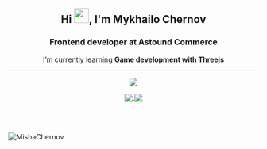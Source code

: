 <!--
**MishaChernov/MishaChernov** is a ✨ _special_ ✨ repository because its `README.md` (this file) appears on your GitHub profile.

Here are some ideas to get you started:

- 🔭 I’m currently working on ...
- 🌱 I’m currently learning ...
- 👯 I’m looking to collaborate on ...
- 🤔 I’m looking for help with ...
- 💬 Ask me about ...
- 📫 How to reach me: ...
- 😄 Pronouns: ...
- ⚡ Fun fact: ...
-->

</p align="center">
<h2 align="center">Hi <img src="https://raw.githubusercontent.com/MartinHeinz/MartinHeinz/master/wave.gif" width="30px">, I'm Mykhailo Chernov</h2>
<h3 align="center">Frontend developer at Astound Commerce</h3>
<p align="center"> I’m currently learning <b>Game development with Threejs</b> </br></p>
<hr>

<p align="center" href="https://github.com/anuraghazra/github-readme-stats">
<img align="center" src="https://github-readme-streak-stats.herokuapp.com/?user=MishaChernov&hide_rank=false&border_radius=10&line_height=28&hide_border=true&text_color=a3a3a3"/>
</p>

<p align="center">
  <a href="https://github.com/anuraghazra/github-readme-stats">
    <img align="center" src="https://github-readme-stats.vercel.app/api?username=MishaChernov&count_private=true&show_icons=true&include_all_commits=true&hide_border=true&hide_title=true&hide=stars" />
  </a>
  <a href="https://github.com/anuraghazra/github-readme-stats">
    <img align="center" src="https://github-readme-stats.vercel.app/api/top-langs/?username=MishaChernov&langs_count=3&hide_title=true&hide_border=true" />
  </a>
</p>
</br>

<br>


<img src="https://komarev.com/ghpvc/?username=MishaChernov&style=flat-square" alt="MishaChernov" /><br>
